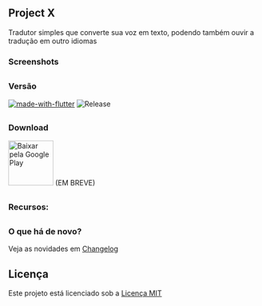 ## Project X
Tradutor simples que converte sua voz em texto, podendo também ouvir a tradução em outro idiomas

### Screenshots

##

### Versão
[![made-with-flutter](https://img.shields.io/badge/Made%20with-Flutter-1f425f.svg)](https://flutter.dev/)
![Release](https://img.shields.io/github/v/release/hendrilmendes/Project-X)
##

### Download

[<img src="img/get_google-play.png"
     alt="Baixar pela Google Play"
     height="90">](https://play.google.com/store/apps/details?id=com.github.hendrilmendes.projectx)
      (EM BREVE)
##

### Recursos:

##

### O que há de novo?

Veja as novidades em [Changelog](CHANGELOG.md)
##

## Licença
Este projeto está licenciado sob a [Licença MIT](LICENSE.md)

